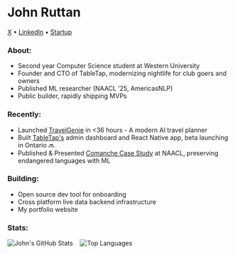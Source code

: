 <h1 align="left">John Ruttan</h1>

<p align="left">
  <a href="https://x.com/jruttan0=">X</a> •
  <a href="https://www.linkedin.com/in/jack-ruttan-495866232">LinkedIn</a> •
  <a href="https://admin.tabletap.ca">Startup</a> 
</p>

### About:

- Second year Computer Science student at Western University  
- Founder and CTO of TableTap, modernizing nightlife for club goers and owners  
- Published ML researcher (NAACL ’25, AmericasNLP)  
- Public builder, rapidly shipping MVPs

### Recently:

- Launched [TravelGenie](https://travelgenie-ai.vercel.app) in <36 hours - A modern AI travel planner
- Built [TableTap's](https://admin.tabletap.ca) admin dashboard and React Native app, beta launching in Ontario 🔜
- Published & Presented [Comanche Case Study](https://aclanthology.org/2025.americasnlp-1.4/) at NAACL, preserving endangered languages with ML

### Building:

- Open source dev tool for onboarding
- Cross platform live data backend infrastructure 
- My portfolio website

### Stats: 

<div align="left" style="display: flex; gap: 1rem; align-items: flex-start;">
  <img src="https://github-readme-stats.vercel.app/api?username=jruttan1&show_icons=true&theme=tokyonight" alt="John's GitHub Stats" />
  <img src="https://github-readme-stats.vercel.app/api/top-langs/?username=jruttan1&layout=compact&theme=tokyonight" alt="Top Languages" />
</div>
